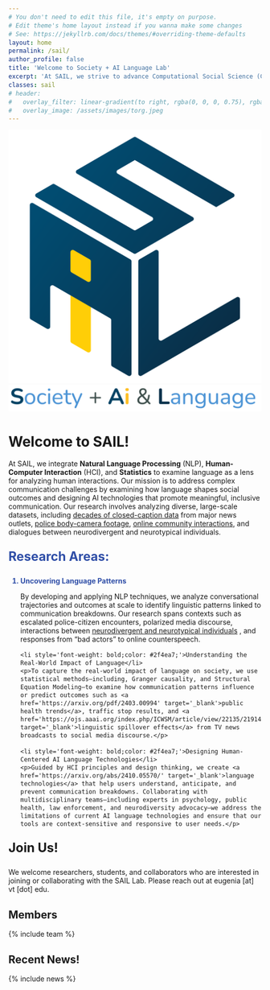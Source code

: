```yaml
---
# You don't need to edit this file, it's empty on purpose.
# Edit theme's home layout instead if you wanna make some changes
# See: https://jekyllrb.com/docs/themes/#overriding-theme-defaults
layout: home
permalink: /sail/
author_profile: false
title: 'Welcome to Society + AI Language Lab'
excerpt: 'At SAIL, we strive to advance Computational Social Science (CSS) by using **AI** and **computational linguistics** to better understand how AI-mediated systems impact interactions across people and machines.'
classes: sail
# header:
#   overlay_filter: linear-gradient(to right, rgba(0, 0, 0, 0.75), rgba(255, 255, 255, 0.25))
#   overlay_image: /assets/images/torg.jpeg
---
```

<div class='page-header'>
    <div class='header-image'>
        <img src='/assets/images/sail_logo.svg' alt='SAIL Lab Logo' class='sail-logo'/>
        <img src='/assets/images/sail-text-image.png' alt='SAIL Lab Text Logo' class='sail-text-image'/>
    </div>
    <div class='header-content'>
        <h1 class='page__title'>Welcome to SAIL!</h1>
        <p class='page__lead'>At SAIL, we integrate <strong>Natural Language Processing</strong> (NLP), <strong>Human-Computer Interaction</strong> (HCI), and <strong>Statistics</strong> to examine language as a lens for analyzing human interactions. Our mission is to address complex communication challenges by examining how language shapes social outcomes and designing AI technologies that promote meaningful, inclusive communication. Our research involves analyzing diverse, large-scale datasets, including <a href='https://ojs.aaai.org/index.php/ICWSM/article/view/22135/21914' target='_blank'>decades of closed-caption data</a> from major news outlets, <a href='https://www.pnas.org/doi/epdf/10.1073/pnas.2216162120' target='_blank'>police body-camera footage</a>, <a href='https://arxiv.org/pdf/2403.16514' target='_blank'>online community interactions</a>, and dialogues between neurodivergent and neurotypical individuals. </p>
    </div>
</div>

<!-- Updated Core Research Areas Section -->
<p style='font-size: 25px; font-weight: bold; color: #2f4ea7;;'>Research Areas:</p> 

<ol>
    <li style='font-weight: bold; color: #2f4ea7;'>Uncovering Language Patterns</li>
    <p>By developing and applying NLP techniques, we analyze conversational trajectories and outcomes at scale to identify linguistic patterns linked to communication breakdowns. Our research spans contexts such as escalated police-citizen encounters, polarized media discourse, interactions between <a href='https://arxiv.org/abs/2410.06336' target='_blank'>neurodivergent and neurotypical individuals</a> , and responses from “bad actors” to online counterspeech.</p>

    <li style='font-weight: bold;color: #2f4ea7;'>Understanding the Real-World Impact of Language</li>
    <p>To capture the real-world impact of language on society, we use statistical methods—including, Granger causality, and Structural Equation Modeling—to examine how communication patterns influence or predict outcomes such as <a href='https://arxiv.org/pdf/2403.00994' target='_blank'>public health trends</a>, traffic stop results, and <a href='https://ojs.aaai.org/index.php/ICWSM/article/view/22135/21914' target='_blank'>linguistic spillover effects</a> from TV news broadcasts to social media discourse.</p>

    <li style='font-weight: bold;color: #2f4ea7;'>Designing Human-Centered AI Language Technologies</li>
    <p>Guided by HCI principles and design thinking, we create <a href='https://arxiv.org/abs/2410.05570/' target='_blank'>language technologies</a> that help users understand, anticipate, and prevent communication breakdowns. Collaborating with multidisciplinary teams—including experts in psychology, public health, law enforcement, and neurodiversity advocacy—we address the limitations of current AI language technologies and ensure that our tools are context-sensitive and responsive to user needs.</p>
</ol>


<p style='font-size: 25px; font-weight: bold;'>Join Us!</p>

We welcome researchers, students, and collaborators who are interested in joining or collaborating with the SAIL Lab. Please reach out at eugenia [at] vt [dot] edu.

## Members

{% include team %}

## Recent News!

{% include news %}
